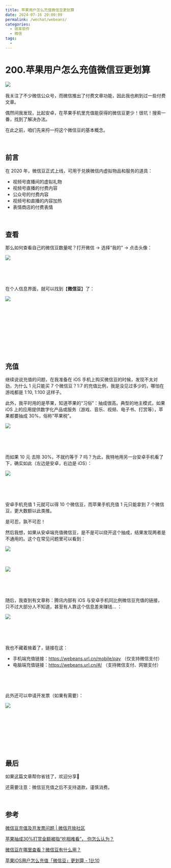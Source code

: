 ```yaml
---
title: 苹果用户怎么充值微信豆更划算
date: 2024-07-16 20:00:09
permalink: /wechat/webeans/
categories:
  - 效率软件
  - 微信
tags:
  - 
---
```

# 200.苹果用户怎么充值微信豆更划算

​![](https://image.peterjxl.com/blog/image-20240716195238-f9uy9xr.png)​

‍我关注了不少微信公众号，而微信推出了付费文章功能，因此我也刷到过一些付费文章。

偶然间我发现，比起安卓，在苹果手机里充值能获得的微信豆更少！很坑！搜索一番，找到了解决办法。

<!-- more -->


在此之前，咱们先来捋一捋这个微信豆的基本概念。

‍

## 前言

在 2020 年，微信豆正式上线，可用于兑换微信内虚拟物品和服务的道具：

* 视频号直播间的虚拟礼物
* 视频号直播的付费内容
* 公众号的付费内容
* 视频号和直播的内容加热
* 表情商店的付费表情

‍

## 查看

那么如何查看自己的微信豆数量呢？打开微信 → 选择“我的” → 点击头像：

​![](https://image.peterjxl.com/blog/image-20240716191426-y3oyuog.png)​

‍

‍

在个人信息界面，就可以找到【**微信豆**】了：

​![](https://image.peterjxl.com/blog/image-20240716191634-455zuf5.png)​

‍

‍

‍

‍

‍

## 充值

继续说说充值的问题，在我准备在 iOS 手机上购买微信豆的时候，发现不太对劲，为什么 1 元只能买 7 个微信豆？1:7 的充值比例，我是没见过多少的，哪怕在游戏都是 1:10, 1:100 这样子。

此外，我平时用的是苹果，知道苹果的“习俗”：抽成很高。典型的地主模式，如果 iOS 上的应用提供数字化产品或服务（游戏、音乐、视频、电子书、打赏等），苹果都要抽成 30%，俗称“苹果税”。

​![](https://image.peterjxl.com/blog/image-20240716192857-o5b24mp.png)​

‍

‍

而如果 10 元 去除 30%，不就约等于 7 吗？为此，我特地用另一台安卓手机看了下，确实如此（左边是安卓，右边是 iOS）：

​![](https://image.peterjxl.com/blog/image-20240716180306-vc8r74k.png)​

‍

‍

安卓手机充值 1 元就可以得 10 个微信豆，而苹果手机充值 1 元只能拿到 7 个微信豆，更大数额以此类推。

是可忍，孰不可忍！

然后我想，如果从安卓端充值微信豆，是不是可以绕开这个抽成，结果发现两者是不通用的。这个在常见问题里可以看到：

​![](https://image.peterjxl.com/blog/image-20240716193123-kbyhsdk.png)​

‍

​![](https://image.peterjxl.com/blog/image-20240716193030-t5gjvhg.png)​

‍

‍

随后，我查到有文章称：腾讯内部有 iOS 与安卓手机同比例微信豆充值的链接，只不过大部分人不知道，甚至有人靠这个信息差来赚钱... ：

​![](https://image.peterjxl.com/blog/image-20240716193402-jb99d5z.png)​

‍

‍

我也不藏着掖着了，链接在这：

* 手机端充值链接：https://webeans.url.cn/mobile/pay   （仅支持微信支付）
* 电脑端充值链接：https://webeans.url.cn/#/   （支持微信支付、网银支付）

‍

‍

此外还可以申请开发票（如果有需要）：

​![](https://image.peterjxl.com/blog/image-20240716195056-5pvbvzj.png)​

‍

‍

‍

‍

## 最后

如果这篇文章帮你省钱了，欢迎分享🙏

还需要注意：微信豆充值之后不支持退款，谨慎消费。

‍

## 参考

[微信豆充值及开发票问题 | 微信开放社区](https://developers.weixin.qq.com/community/minihome/article/doc/000c2e038c0f705dcf9eeea0b51413)

[苹果抽成30%打赏金额被指“吃相难看”， 你怎么认为？](https://mp.weixin.qq.com/s/vRvQBFpa3T1NkEiqYoBNQg)

[微信豆在哪里查看？微信豆有什么用？](https://mp.weixin.qq.com/s/Z-hCanrRSWxC4fPxS9ZplA)

[苹果IOS用户怎么充值「微信豆」更划算 - 1比10](https://mp.weixin.qq.com/s/OQDLUthixS-PM6Nd956UUg)
